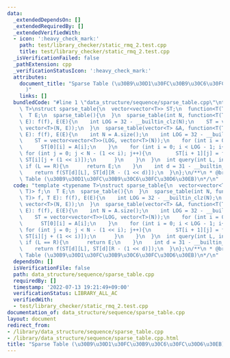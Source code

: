 ```yaml
---
data:
  _extendedDependsOn: []
  _extendedRequiredBy: []
  _extendedVerifiedWith:
  - icon: ':heavy_check_mark:'
    path: test/library_checker/static_rmq_2.test.cpp
    title: test/library_checker/static_rmq_2.test.cpp
  _isVerificationFailed: false
  _pathExtension: cpp
  _verificationStatusIcon: ':heavy_check_mark:'
  attributes:
    document_title: "Sparse Table (\u30B9\u30D1\u30FC\u30B9\u30C6\u30FC\u30D6\u30EB\
      )"
    links: []
  bundledCode: "#line 1 \"data_structure/sequence/sparse_table.cpp\"\ntemplate <typename\
    \ T>\nstruct sparse_table{\n  vector<vector<T>> ST;\n  function<T(T, T)> f;\n\
    \  T E;\n  sparse_table(){\n  }\n  sparse_table(int N, function<T(T, T)> f, T\
    \ E): f(f), E(E){\n    int LOG = 32 - __builtin_clz(N);\n    ST = vector<vector<T>>(LOG,\
    \ vector<T>(N, E));\n  }\n  sparse_table(vector<T> &A, function<T(T, T)> f, T\
    \ E): f(f), E(E){\n    int N = A.size();\n    int LOG = 32 - __builtin_clz(N);\n\
    \    ST = vector<vector<T>>(LOG, vector<T>(N));\n    for (int i = 0; i < N; i++){\n\
    \      ST[0][i] = A[i];\n    }\n    for (int i = 0; i < LOG - 1; i++){\n     \
    \ for (int j = 0; j < N - (1 << i); j++){\n        ST[i + 1][j] = f(ST[i][j],\
    \ ST[i][j + (1 << i)]);\n      }\n    }\n  }\n  int query(int L, int R){\n   \
    \ if (L == R){\n      return E;\n    }\n    int d = 31 - __builtin_clz(R - L);\n\
    \    return f(ST[d][L], ST[d][R - (1 << d)]);\n  }\n};\n/**\n * @brief Sparse\
    \ Table (\u30B9\u30D1\u30FC\u30B9\u30C6\u30FC\u30D6\u30EB)\n*/\n"
  code: "template <typename T>\nstruct sparse_table{\n  vector<vector<T>> ST;\n  function<T(T,\
    \ T)> f;\n  T E;\n  sparse_table(){\n  }\n  sparse_table(int N, function<T(T,\
    \ T)> f, T E): f(f), E(E){\n    int LOG = 32 - __builtin_clz(N);\n    ST = vector<vector<T>>(LOG,\
    \ vector<T>(N, E));\n  }\n  sparse_table(vector<T> &A, function<T(T, T)> f, T\
    \ E): f(f), E(E){\n    int N = A.size();\n    int LOG = 32 - __builtin_clz(N);\n\
    \    ST = vector<vector<T>>(LOG, vector<T>(N));\n    for (int i = 0; i < N; i++){\n\
    \      ST[0][i] = A[i];\n    }\n    for (int i = 0; i < LOG - 1; i++){\n     \
    \ for (int j = 0; j < N - (1 << i); j++){\n        ST[i + 1][j] = f(ST[i][j],\
    \ ST[i][j + (1 << i)]);\n      }\n    }\n  }\n  int query(int L, int R){\n   \
    \ if (L == R){\n      return E;\n    }\n    int d = 31 - __builtin_clz(R - L);\n\
    \    return f(ST[d][L], ST[d][R - (1 << d)]);\n  }\n};\n/**\n * @brief Sparse\
    \ Table (\u30B9\u30D1\u30FC\u30B9\u30C6\u30FC\u30D6\u30EB)\n*/\n"
  dependsOn: []
  isVerificationFile: false
  path: data_structure/sequence/sparse_table.cpp
  requiredBy: []
  timestamp: '2022-07-13 19:21:49+09:00'
  verificationStatus: LIBRARY_ALL_AC
  verifiedWith:
  - test/library_checker/static_rmq_2.test.cpp
documentation_of: data_structure/sequence/sparse_table.cpp
layout: document
redirect_from:
- /library/data_structure/sequence/sparse_table.cpp
- /library/data_structure/sequence/sparse_table.cpp.html
title: "Sparse Table (\u30B9\u30D1\u30FC\u30B9\u30C6\u30FC\u30D6\u30EB)"
---
```

